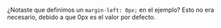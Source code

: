 ¿Notaste que definimos un `margin-left: 0px;` en el ejemplo? Esto no era necesario, debido a que 0px es el valor por defecto.